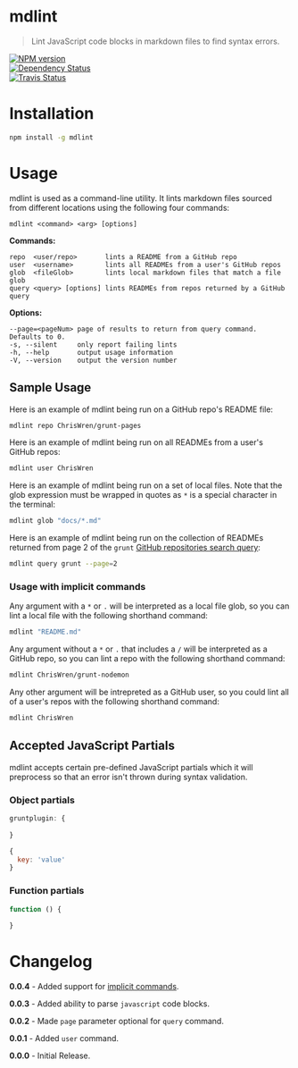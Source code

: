 # mdlint
> Lint JavaScript code blocks in markdown files to find syntax errors.

[![NPM version](https://badge.fury.io/js/mdlint.png)](http://badge.fury.io/js/mdlint)  
[![Dependency Status](https://gemnasium.com/ChrisWren/mdlint.png)](https://gemnasium.com/ChrisWren/mdlint)  
[![Travis Status](https://travis-ci.org/ChrisWren/mdlint.png)](https://travis-ci.org/ChrisWren/mdlint)

# Installation
```bash
npm install -g mdlint
```

# Usage

mdlint is used as a command-line utility. It lints markdown files sourced from different locations using the following four commands:

    mdlint <command> <arg> [options]

**Commands:**

    repo  <user/repo>       lints a README from a GitHub repo
    user  <username>        lints all READMEs from a user's GitHub repos
    glob  <fileGlob>        lints local markdown files that match a file glob
    query <query> [options] lints READMEs from repos returned by a GitHub query

**Options:**

    --page=<pageNum> page of results to return from query command. Defaults to 0.
    -s, --silent     only report failing lints
    -h, --help       output usage information
    -V, --version    output the version number

## Sample Usage

Here is an example of mdlint being run on a GitHub repo's README file:
```bash
mdlint repo ChrisWren/grunt-pages
```

Here is an example of mdlint being run on all READMEs from a user's GitHub repos:
```bash
mdlint user ChrisWren
```

Here is an example of mdlint being run on a set of local files. Note that the glob expression must be wrapped in quotes as `*` is a special character in the terminal:
```bash
mdlint glob "docs/*.md"
```

Here is an example of mdlint being run on the collection of READMEs returned from page 2 of the `grunt` [GitHub repositories search query](http://developer.github.com/v3/search/#search-repositories):
```bash
mdlint query grunt --page=2
```

### Usage with implicit commands

Any argument with a `*` or `.` will be interpreted as a local file glob, so you can lint a local file with the following shorthand command:
```bash
mdlint "README.md"
```

Any argument without a `*` or `.` that includes a `/` will be interpreted as a GitHub repo, so you can lint a repo with the following shorthand command:
```bash
mdlint ChrisWren/grunt-nodemon
```

Any other argument will be intrepreted as a GitHub user, so you could lint all of a user's repos with the following shorthand command:
```bash
mdlint ChrisWren
```

## Accepted JavaScript Partials

mdlint accepts certain pre-defined JavaScript partials which it will preprocess so that an error isn't thrown during syntax validation.

### Object partials

```js
gruntplugin: {
  
}
```

```js
{
  key: 'value'
}
```

### Function partials
```js
function () {
  
}
```

# Changelog

**0.0.4** - Added support for [implicit commands](https://github.com/ChrisWren/mdlint#usage-with-implicit-commands).

**0.0.3** - Added ability to parse `javascript` code blocks.

**0.0.2** - Made `page` parameter optional for `query` command.

**0.0.1** - Added `user` command.

**0.0.0** - Initial Release.
